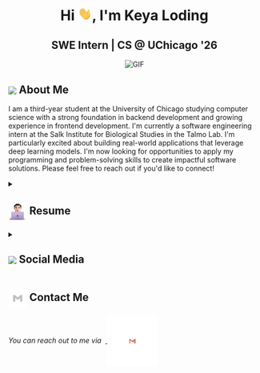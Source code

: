 <h1 align="center">Hi <img src="https://github.com/keyaloding/keyaloding/blob/main/icons/Hi.gif" width="28px"/>, I'm Keya Loding</h2>
<h2 align="center">
SWE Intern | CS @ UChicago '26
</h2>

<div align="center">
 <img alt="GIF" src="https://media.giphy.com/media/cFdHXXm5GhJsc/giphy.gif?cid=ecf05e47gk1528878r4j8py2luujr4sswa3ejtsw7cf7w94a&ep=v1_gifs_search&rid=giphy.gif&ct=g"/>
</div>

## <img align ='center' src="https://i.giphy.com/media/v1.Y2lkPTc5MGI3NjExdjh2dDM4bDhyYzM5NmppaHJ6dG56Mmh3bTkyanFkdWRvZ3R1cGoycSZlcD12MV9pbnRlcm5hbF9naWZfYnlfaWQmY3Q9ZQ/LOnt6uqjD9OexmQJRB/giphy.gif" width="37" /> About Me

I am a third-year student at the University of Chicago studying computer science with a strong foundation in backend development and growing experience in frontend development. I'm currently a software engineering intern at the Salk Institute for Biological Studies in the Talmo Lab. I'm particularly excited about building real-world applications that leverage deep learning models. I'm now looking for opportunities to apply my programming and problem-solving skills to create impactful software solutions. Please feel free to reach out if you'd like to connect!

<details>
 <summary><h2> <img align="center" src="https://github.com/keyaloding/keyaloding/blob/main/icons/about.png" width="37" /> Resume</h2></summary>
 
 <details>
  <summary><h4> <img align="center" src="https://github.com/keyaloding/keyaloding/blob/main/icons/academics.gif"  width="29"/> Education</h2></summary>

  <span><img src="https://chen.uchicago.edu/files/2019/07/UChicago-logo.jpg" width="70"/> <p>**University of Chicago** | September 2022 - May 2026</p></span>
  <p>B.S. Computer Science, Specialization in Human-Computer Interaction</p>
  <p>Relevant Coursework:</p>
  - Systems Programming<br>
  - Mathematical Foundations of Machine Learning<br>
  - Machine Learning<br>
  - Discrete Mathematics<br>
  - Theory of Algorithms<br>
  - Neural Networks<br>
  - Linear Algebra<br>
  
</details>
 <details>
  <summary><h4> <img align="center" src="https://github.com/keyaloding/keyaloding/blob/main/icons/experience.gif"  width="29"/> Experience</h2></summary>

- **Software Engineering Intern** at the Salk Institute for Biological Studies | June 2024 - present
  - Built a Python web app using Streamlit and pygfx that allows users to interact with real-time visualizations by offering a more interactive and dynamic experience
  - Integrated support for ‘.nwb’ data from Neurodata without Borders, enabling seamless data standardization for neurophysiology.
  - Implemented GUI trackpad support using the QtPy library, enhancing user experience and interaction.

- **Biomedical Informatics Intern** at the University of Chicago Department of Medicine | February 2024 - May 2024
  - Analyzed large-scale electronic biobanks to uncover the mechanisms of cardiovascular disease using longitudinal analysis, mixed-effect modeling, and regression
  - Used bioinformatics methods for population genetics studies, such as genome-wide association studies, QTL mapping, polygenetic risk prediction, and pleiotropy analysis

</details>

<details>
  <summary><h4> <img align="center" src="https://github.com/keyaloding/keyaloding/blob/main/icons/techstack.gif"  width="29"/> Tech Stack</h2></summary>

  #### Languages (from most to least proficient)
  ![Python](https://img.shields.io/badge/python-3670A0?style=for-the-badge&logo=python&logoColor=ffdd54) 
  ![C](https://img.shields.io/badge/c-%2300599C.svg?style=for-the-badge&logo=c&logoColor=white) 
  ![JavaScript](https://img.shields.io/badge/javascript-%23323330.svg?style=for-the-badge&logo=javascript&logoColor=%23F7DF1E) 
  ![Typescript](https://img.shields.io/badge/TypeScript-007ACC?style=for-the-badge&logo=typescript&logoColor=white)
  ![CSS3](https://img.shields.io/badge/css3-%231572B6.svg?style=for-the-badge&logo=css3&logoColor=white) 
  ![HTML5](https://img.shields.io/badge/html5-%23E34F26.svg?style=for-the-badge&logo=html5&logoColor=white)

  #### Libraries/Frameworks
  ![Next JS](https://img.shields.io/badge/Next-black?style=for-the-badge&logo=next.js&logoColor=white) 
  ![Firebase](https://img.shields.io/badge/firebase-%23039BE5.svg?style=for-the-badge&logo=firebase) 

</details>

<details>
  <summary><h4> <img align="center" src="https://github.com/keyaloding/keyaloding/blob/main/icons/projects.gif"  width="29"/> Projects</h2></summary>

  #### <a href="https://github.com/keyaloding/youtube-clone">Youtube Clone</a>
  <span><img src="https://img.shields.io/badge/Node.js-%2343853D.svg?style=for-the-badge&logo=node.js&logoColor=white"> <img src="https://img.shields.io/badge/Google_Cloud-4285F4?style=for-the-badge&logo=google-cloud&logoColor=white"></span>  
  - Created a video processing program (using ffmpeg) to transcode user-uploaded videos and store them in cloud storage

</details>

</details>

<details>
  <summary><h2> <img align ='center' src='https://i.giphy.com/media/v1.Y2lkPTc5MGI3NjExaGtqdDdwN2oyNWJ4czlncHBkamJxaHcxYmVmcXY3a3I3MjRmYjBrbCZlcD12MV9pbnRlcm5hbF9naWZfYnlfaWQmY3Q9ZQ/kmUvauX8TMWg0OsqKW/giphy.gif' width ='37' /> Social Media</h2></summary>

<div style="display: flex; flex-direction: column; justify-content: center; align-items: center; ">
  <a href="https://github.com/keyaloding">
    <img align="center" src="https://github.com/keyaloding/keyaloding/blob/main/icons/Github.gif" width="70"/>
  </a>
  <a href="https://linkedin.com/in/keyaloding">
    <img align="center" src="https://github.com/keyaloding/keyaloding/blob/main/icons/Linkedin.gif" width="70"/>
  </a>
</div>

  
</details>

## <img align="center" src="https://github.com/keyaloding/keyaloding/blob/main/icons/Contact.gif"  width="37"/> Contact Me

<p> 
 <i>You can reach out to me via</i> 
&nbsp;<a href="mailto:contact.loding.keya@gmail.com">
     <img align="center" src="https://github.com/keyaloding/keyaloding/blob/main/icons/Gmail.gif"  width="100"/>
 </a>
</p>
<!--
**keyaloding/keyaloding** is a ✨ _special_ ✨ repository because its `README.md` (this file) appears on your GitHub profile.

Here are some ideas to get you started:

- 🔭 I’m currently working on ...
- 🌱 I’m currently learning ...
- 👯 I’m looking to collaborate on ...
- 🤔 I’m looking for help with ...
- 💬 Ask me about ...
- 📫 How to reach me: ...
- 😄 Pronouns: ...
- ⚡ Fun fact: ...
-->
